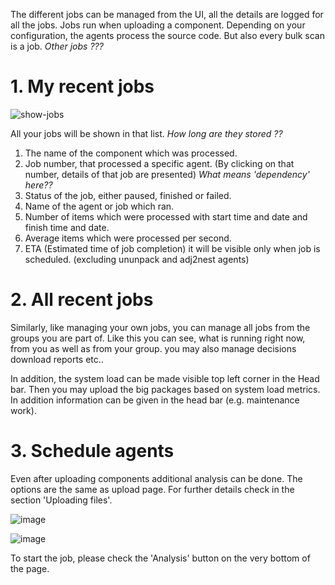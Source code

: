 The different jobs can be managed from the UI, all the details are logged for all the jobs.
Jobs run when uploading a component. Depending on your configuration, the agents process the source code. But also every bulk scan is a job.
_Other jobs ???_

# 1. My recent jobs

![show-jobs](https://github.com/fossology/fossology/assets/9692764/147881d9-9dec-44c7-902e-c3aa8b6d9454)

All your jobs will be shown in that list. _How long are they stored ??_

1. The name of the component which was processed.
2. Job number, that processed a specific agent. (By clicking on that number, details of that job are presented)
_What means 'dependency' here??_
3. Status of the job, either paused, finished or failed.
4. Name of the agent or job which ran. 
5. Number of items which were processed with start time and date and finish time and date. 
6. Average items which were processed per second.
7. ETA (Estimated time of job completion) it will be visible only when job is scheduled. (excluding ununpack and adj2nest agents)

# 2. All recent jobs

Similarly, like managing your own jobs, you can manage all jobs from the groups you are part of. 
Like this you can see, what is running right now, from you as well as from your group. you may also manage decisions download reports etc..

In addition, the system load can be made visible top left corner in the Head bar. Then you may upload the big packages based on system load metrics. In addition information can be given in the head bar (e.g. maintenance work).

# 3. Schedule agents

Even after uploading components additional analysis can be done. The options are the same as upload page. For further details check in the section 'Uploading files'.

![image](https://github.com/fossology/fossology/assets/9692764/20ee8ea3-bfe9-4e9d-9336-259615870d1a)


![image](https://github.com/fossology/fossology/assets/9692764/bddfb220-4e02-4bc5-93fc-e21cb46977a6)

To start the job, please check the 'Analysis' button on the very bottom of the page.








